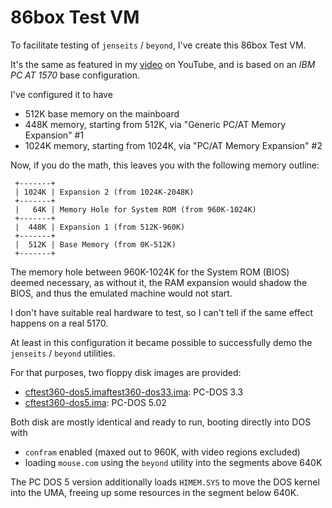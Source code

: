 # 86box Test VM

To facilitate testing of `jenseits` / `beyond`, I've create
this 86box Test VM.

It's the same as featured in my [video](https://www.youtube.com/watch?v=Nbw5klso-VY) on YouTube, and is based on an *IBM PC AT 1570* base configuration.

I've configured it to have

-  512K base memory on the mainboard
-  448K memory, starting from 512K, via "Generic PC/AT Memory Expansion" #1
- 1024K memory, starting from 1024K, via "PC/AT Memory Expansion" #2

Now, if you do the math, this leaves you with the following memory outline:

```
 +-------+
 | 1024K | Expansion 2 (from 1024K-2048K)
 +-------+
 |   64K | Memory Hole for System ROM (from 960K-1024K)
 +-------+
 |  448K | Expansion 1 (from 512K-960K)
 +-------+
 |  512K | Base Memory (from 0K-512K)
 +-------+
```

The memory hole between 960K-1024K for the System ROM (BIOS)
deemed necessary, as without it, the RAM expansion would shadow
the BIOS, and thus the emulated machine would not start.

I don't have suitable real hardware to test, so I can't tell
if the same effect happens on a real 5170.

At least in this configuration it became possible to successfully
demo the `jenseits` / `beyond` utilities.

For that purposes, two floppy disk images are provided:

* [cftest360-dos5.imaftest360-dos33.ima](./cftest360-dos33.ima): PC-DOS 3.3
* [cftest360-dos5.ima](./cftest360-dos5.ima): PC-DOS 5.02

Both disk are mostly identical and ready to run, booting directly
into DOS with

* `confram` enabled (maxed out to 960K, with video regions excluded)
* loading `mouse.com` using the `beyond` utility into the segments above 640K

The PC DOS 5 version additionally loads `HIMEM.SYS` to move the DOS kernel
into the UMA, freeing up some resources in the segment below 640K.

